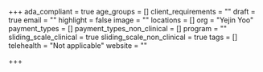 +++
ada_compliant = true
age_groups = []
client_requirements = ""
draft = true
email = ""
highlight = false
image = ""
locations = []
org = "Yejin Yoo"
payment_types = []
payment_types_non_clinical = []
program = ""
sliding_scale_clinical = true
sliding_scale_non_clinical = true
tags = []
telehealth = "Not applicable"
website = ""

+++

